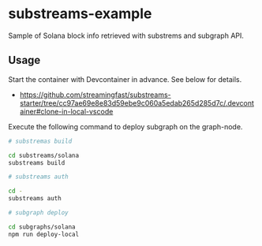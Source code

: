 # substreams-example

Sample of Solana block info retrieved with substrems and subgraph API.

## Usage

Start the container with Devcontainer in advance. See below for details.

- https://github.com/streamingfast/substreams-starter/tree/cc97ae69e8e83d59ebe9c060a5edab265d285d7c/.devcontainer#clone-in-local-vscode

Execute the following command to deploy subgraph on the graph-node.

```sh
# substremas build

cd substreams/solana
substreams build

# substreams auth

cd -
substreams auth

# subgraph deploy

cd subgraphs/solana
npm run deploy-local
```

